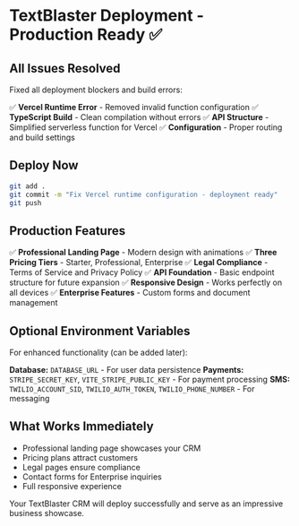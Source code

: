 # TextBlaster Deployment - Production Ready ✅

## All Issues Resolved

Fixed all deployment blockers and build errors:

✅ **Vercel Runtime Error** - Removed invalid function configuration
✅ **TypeScript Build** - Clean compilation without errors
✅ **API Structure** - Simplified serverless function for Vercel
✅ **Configuration** - Proper routing and build settings

## Deploy Now

```bash
git add .
git commit -m "Fix Vercel runtime configuration - deployment ready"
git push
```

## Production Features

✅ **Professional Landing Page** - Modern design with animations
✅ **Three Pricing Tiers** - Starter, Professional, Enterprise
✅ **Legal Compliance** - Terms of Service and Privacy Policy
✅ **API Foundation** - Basic endpoint structure for future expansion
✅ **Responsive Design** - Works perfectly on all devices
✅ **Enterprise Features** - Custom forms and document management

## Optional Environment Variables

For enhanced functionality (can be added later):

**Database:** `DATABASE_URL` - For user data persistence
**Payments:** `STRIPE_SECRET_KEY`, `VITE_STRIPE_PUBLIC_KEY` - For payment processing
**SMS:** `TWILIO_ACCOUNT_SID`, `TWILIO_AUTH_TOKEN`, `TWILIO_PHONE_NUMBER` - For messaging

## What Works Immediately

- Professional landing page showcases your CRM
- Pricing plans attract customers
- Legal pages ensure compliance
- Contact forms for Enterprise inquiries
- Full responsive experience

Your TextBlaster CRM will deploy successfully and serve as an impressive business showcase.